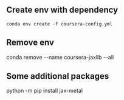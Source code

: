 ## Create env with dependency
    conda env create -f coursera-config.yml

## Remove env
conda remove --name coursera-jaxlib --all

## Some additional packages
python -m pip install jax-metal

